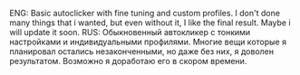 ENG: Basic autoclicker with fine tuning and custom profiles. I don't done many things that i wanted, but even without it, I like the final result. Maybe i will update it soon.    RUS: Обыкновенный автокликер с тонкими настройками и индивидуальными профилями. Многие вещи которые я планировал остались незаконченными, но даже без них, я доволен результатом. Возможно я доработаю его в скором времени.
